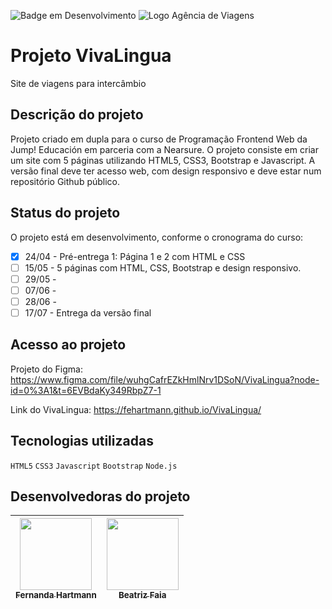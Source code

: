 ![Badge em Desenvolvimento](http://img.shields.io/static/v1?label=STATUS&message=EM%20DESENVOLVIMENTO&color=GREEN&style=for-the-badge)
![Logo Agência de Viagens](https://user-images.githubusercontent.com/116191544/235405537-e229d37d-3782-447b-ac9c-de002ec2d6a1.png)
# Projeto VivaLingua
Site de viagens para intercâmbio

## **Descrição do projeto** 
Projeto criado em dupla para o curso de Programação Frontend Web da Jump! Educación em parceria com a Nearsure. O projeto consiste em criar um site com 5 páginas utilizando HTML5, CSS3, Bootstrap e Javascript. A versão final deve ter acesso web, com design responsivo e deve estar num repositório Github público.

## **Status do projeto** ##
O projeto está em desenvolvimento, conforme o cronograma do curso:
- [x] 24/04 - Pré-entrega 1: Página 1 e 2 com HTML e CSS
- [ ] 15/05 - 5 páginas com HTML, CSS, Bootstrap e design responsivo.
- [ ] 29/05 - 
- [ ] 07/06 - 
- [ ] 28/06 - 
- [ ] 17/07 - Entrega da versão final

## **Acesso ao projeto** ##
Projeto do Figma: https://www.figma.com/file/wuhgCafrEZkHmlNrv1DSoN/VivaLingua?node-id=0%3A1&t=6EVBdaKy349RbpZ7-1

Link do VivaLingua: https://fehartmann.github.io/VivaLingua/

## **Tecnologias utilizadas** ##
`HTML5` `CSS3` `Javascript` `Bootstrap` `Node.js` 

## **Desenvolvedoras do projeto** ##
| [<img src="https://user-images.githubusercontent.com/116191544/235405499-12fe2f7d-f571-4cef-b2fc-b9dce0d70937.jpg)" width=115><br><sub>Fernanda Hartmann</sub>](https://github.com/fehartmann) |  [<img src="" width=115><br><sub>Beatriz Faia</sub>](https://github.com/biafaia) |
| :---: | :---: |

